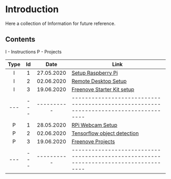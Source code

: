 # Introduction

Here a collection of Information for future reference.

## Contents

I - Instructions
P - Projects

| Type | Id  |    Date    | Link                                                                                  |
| :--: | :-: | :--------: | ------------------------------------------------------------------------------------- |
|  I   |  1  | 27.05.2020 | [Setup Raspberry Pi](/myInstructions/01_Setup_Raspberry_Pi.md)                        |
|  I   |  2  | 02.06.2020 | [Remote Desktop Setup](/myInstructions/02_Remote_Desktop_Setup.md)                    |
|  I   |  3  | 19.06.2020 | [Freenove Starter Kit setup](/myInstructions/03_Freenove_Starter_Kit_Installation.md) |
| ---  | --- | ---------- | ------------------------------------------------------------------------------------- |
|  P   |  1  | 28.05.2020 | [RPi Webcam Setup](/myProject/01_RPi_WebCam_Setup.md)                                 |
|  P   |  2  | 02.06.2020 | [Tensorflow object detection](/myProject/02_Tensorflow_Lite_Object_Detection.md)      |
|  P   |  3  | 19.06.2020 | [Freenove Projects](/myCode/Freenove/README.md)                                       |
| ---  | --- | ---------- | ------------------------------------------------------------------------------------- |
